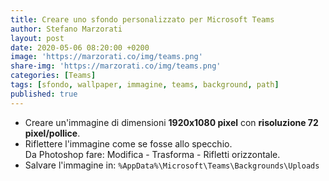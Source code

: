 ```yaml
---
title: Creare uno sfondo personalizzato per Microsoft Teams
author: Stefano Marzorati
layout: post
date: 2020-05-06 08:20:00 +0200
image: 'https://marzorati.co/img/teams.png'
share-img: 'https://marzorati.co/img/teams.png'
categories: [Teams]
tags: [sfondo, wallpaper, immagine, teams, background, path]
published: true
---
```

* Creare un'immagine di dimensioni **1920x1080 pixel** con **risoluzione 72 pixel/pollice**.   
* Riflettere l'immagine come se fosse allo specchio.   
Da Photoshop fare: Modifica - Trasforma - Rifletti orizzontale.   
* Salvare l'immagine in: <code>%AppData%\Microsoft\Teams\Backgrounds\Uploads</code>
